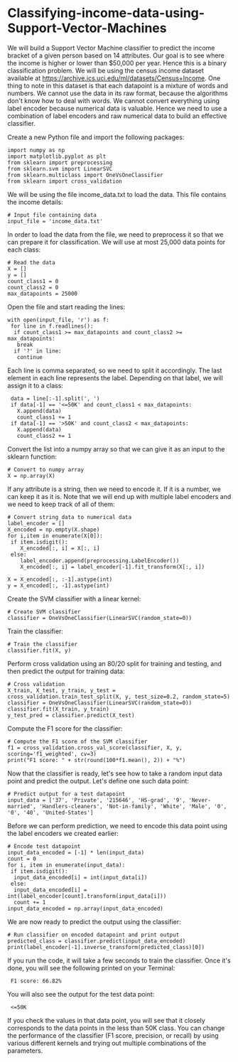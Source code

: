 # Classifying-income-data-using-Support-Vector-Machines
We will build a Support Vector Machine classifier to predict the income bracket of a given person based on 14 attributes. Our goal is to see where the income is higher or lower than $50,000 per year. Hence this is a binary classification problem. We will be using the census
income dataset available at https://archive.ics.uci.edu/ml/datasets/Census+Income.
One thing to note in this dataset is that each datapoint is a mixture of words and numbers.
We cannot use the data in its raw format, because the algorithms don't know how to deal
with words. We cannot convert everything using label encoder because numerical data is
valuable. Hence we need to use a combination of label encoders and raw numerical data to
build an effective classifier.

Create a new Python file and import the following packages:
```
import numpy as np
import matplotlib.pyplot as plt
from sklearn import preprocessing
from sklearn.svm import LinearSVC
from sklearn.multiclass import OneVsOneClassifier
from sklearn import cross_validation
```

We will be using the file income_data.txt to load the data. This file contains the income
details:
```
# Input file containing data
input_file = 'income_data.txt'
```

In order to load the data from the file, we need to preprocess it so that we can prepare it for
classification. We will use at most 25,000 data points for each class:
```
# Read the data
X = []
y = []
count_class1 = 0
count_class2 = 0
max_datapoints = 25000
```

Open the file and start reading the lines:
```
with open(input_file, 'r') as f:
 for line in f.readlines():
  if count_class1 >= max_datapoints and count_class2 >= max_datapoints:
   break
  if '?' in line:
   continue
``` 

Each line is comma separated, so we need to split it accordingly. The last element in each
line represents the label. Depending on that label, we will assign it to a class:
```
 data = line[:-1].split(', ')
 if data[-1] == '<=50K' and count_class1 < max_datapoints:
   X.append(data)
   count_class1 += 1
 if data[-1] == '>50K' and count_class2 < max_datapoints:
   X.append(data)
   count_class2 += 1
 ```
 
Convert the list into a numpy array so that we can give it as an input to the sklearn
function:
```
# Convert to numpy array
X = np.array(X)
```

If any attribute is a string, then we need to encode it. If it is a number, we can keep it as it is.
Note that we will end up with multiple label encoders and we need to keep track of all of
them:
```
# Convert string data to numerical data
label_encoder = []
X_encoded = np.empty(X.shape)
for i,item in enumerate(X[0]):
 if item.isdigit():
    X_encoded[:, i] = X[:, i]
 else:
    label_encoder.append(preprocessing.LabelEncoder())
    X_encoded[:, i] = label_encoder[-1].fit_transform(X[:, i])

X = X_encoded[:, :-1].astype(int)
y = X_encoded[:, -1].astype(int)
```

Create the SVM classifier with a linear kernel:
```
# Create SVM classifier
classifier = OneVsOneClassifier(LinearSVC(random_state=0))
```

Train the classifier:
```
# Train the classifier
classifier.fit(X, y)
```

Perform cross validation using an 80/20 split for training and testing, and then predict the
output for training data:
```
# Cross validation
X_train, X_test, y_train, y_test = cross_validation.train_test_split(X, y, test_size=0.2, random_state=5)
classifier = OneVsOneClassifier(LinearSVC(random_state=0))
classifier.fit(X_train, y_train)
y_test_pred = classifier.predict(X_test)
```

Compute the F1 score for the classifier:
```
# Compute the F1 score of the SVM classifier
f1 = cross_validation.cross_val_score(classifier, X, y, scoring='f1_weighted', cv=3)
print("F1 score: " + str(round(100*f1.mean(), 2)) + "%")
```

Now that the classifier is ready, let's see how to take a random input data point and predict
the output. Let's define one such data point:
```
# Predict output for a test datapoint
input_data = ['37', 'Private', '215646', 'HS-grad', '9', 'Never-married', 'Handlers-cleaners', 'Not-in-family', 'White', 'Male', '0', '0', '40', 'United-States']
```

Before we can perform prediction, we need to encode this data point using the label
encoders we created earlier:
```
# Encode test datapoint
input_data_encoded = [-1] * len(input_data)
count = 0
for i, item in enumerate(input_data):
 if item.isdigit():
  input_data_encoded[i] = int(input_data[i])
 else:
  input_data_encoded[i] = int(label_encoder[count].transform(input_data[i]))
  count += 1
input_data_encoded = np.array(input_data_encoded)
```

We are now ready to predict the output using the classifier:
```
# Run classifier on encoded datapoint and print output
predicted_class = classifier.predict(input_data_encoded)
print(label_encoder[-1].inverse_transform(predicted_class)[0])
```

If you run the code, it will take a few seconds to train the classifier. Once it's done, you will
see the following printed on your Terminal:
```
 F1 score: 66.82%
``` 
 
You will also see the output for the test data point:
```
 <=50K
``` 
 
If you check the values in that data point, you will see that it closely corresponds to the data
points in the less than 50K class. You can change the performance of the classifier (F1 score,
precision, or recall) by using various different kernels and trying out multiple combinations
of the parameters.

 

